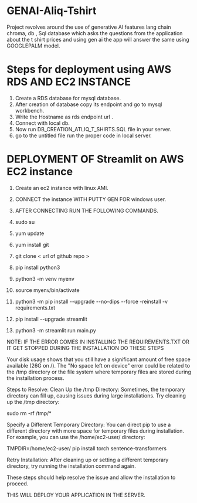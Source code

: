 # GENAI-Aliq-Tshirt
Project revolves around the use of generative AI features lang chain chroma, db , Sql database which asks the questions from the application about the t shirt prices and using gen ai the app will answer the same using GOOGLEPALM model.

# Steps for deployment using AWS RDS AND EC2 INSTANCE 

1. Create a RDS database for mysql database.
2. After creation of database copy its endpoint and go to mysql workbench.
3. Write the Hostname as rds endpoint url .
4. Connect with local db.
5. Now run DB_CREATION_ATLIQ_T_SHIRTS.SQL file in your server.
6. go to the untitled file run the proper code in local server.


 # DEPLOYMENT OF Streamlit on AWS EC2 instance 

 1. Create an ec2 instance with linux AMI.
 2. CONNECT the instance WITH PUTTY GEN FOR windows user.
 3. AFTER CONNECTING RUN THE FOLLOWING COMMANDS.

1. sudo su
2. yum update
3. yum install git
4. git clone < url of github repo >
5. pip install python3 
6. python3 -m venv myenv
7. source myenv/bin/activate
8. python3 -m pip install --upgrade --no-dips --force -reinstall -v requirements.txt
9. pip install --upgrade streamlit
10. python3 -m streamlit run main.py


NOTE: IF THE ERROR COMES IN INSTALLING THE REQUIREMENTS.TXT OR IT GET STOPPED DURING THE INSTALLATION DO THESE STEPS

Your disk usage shows that you still have a significant amount of free space available (26G on /). The "No space left on device" error could be related to the /tmp directory or the file system where temporary files are stored during the installation process.

Steps to Resolve:
Clean Up the /tmp Directory:
Sometimes, the temporary directory can fill up, causing issues during large installations. Try cleaning up the /tmp directory:


sudo rm -rf /tmp/*


Specify a Different Temporary Directory:
You can direct pip to use a different directory with more space for temporary files during installation. For example, you can use the /home/ec2-user/ directory:


TMPDIR=/home/ec2-user/ pip install torch sentence-transformers


Retry Installation:
After cleaning up or setting a different temporary directory, try running the installation command again.

These steps should help resolve the issue and allow the installation to proceed.



THIS WILL DEPLOY YOUR APPLICATION IN THE SERVER.
